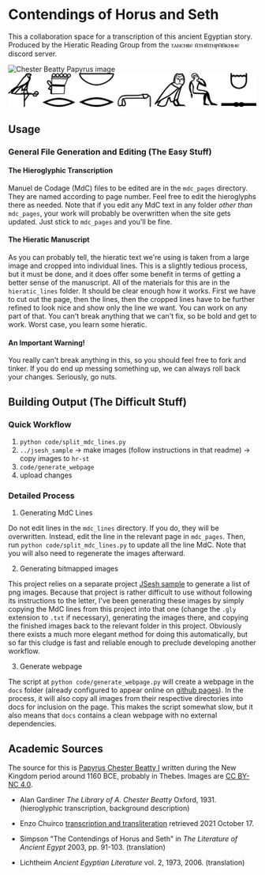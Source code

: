 # Contendings of Horus and Seth

This a collaboration space for a transcription of this ancient
Egyptian story. Produced by the Hieratic Reading Group from
the ⲧⲁⲛⲥⲏⲃⲉ ⲛ̄ⲧⲙⲛ̄ⲧⲛⲣⲙ̄ⲛ̄ⲕⲏⲙⲉ discord server.

![Chester Beatty Papyrus image](https://viewer.cbl.ie/viewer/api/v1/records/Pap_1_1/files/images/D0003317.jpg/2314,1293,1017,224/max/0/default.jpg)
![N41:z-Xrd-m-D53-nb:r-Dr:r-G7](hr-st-sample.svg)

## Usage

### General File Generation and Editing (The Easy Stuff)

#### The Hieroglyphic Transcription

Manuel de Codage (MdC) files to be edited are in the `mdc_pages` directory. 
They are named according to page number.
Feel free to edit the hieroglyphs there as needed.
Note that if you edit any MdC text in any folder *other than* `mdc_pages`, 
your work will probably be overwritten when the site gets updated.
Just stick to `mdc_pages` and you'll be fine.

#### The Hieratic Manuscript

As you can probably tell, the hieratic text we're using is taken from a large image and cropped into individual lines.
This is a slightly tedious process, but it must be done, and it does offer some benefit in terms of getting a better sense of the manuscript.
All of the materials for this are in the `hieratic_lines` folder.
It should be clear enough how it works.
First we have to cut out the page, then the lines, then the cropped lines have to be further refined to look nice and show only the line we want. 
You can work on any part of that. You can't break anything that we can't fix, so be bold and get to work. Worst case, you learn some hieratic.

#### An Important Warning!

You really can't break anything in this, so you should feel free to fork and tinker.
If you do end up messing something up, we can always roll back your changes. 
Seriously, go nuts.

## Building Output (The Difficult Stuff)

### Quick Workflow 

1. `python code/split_mdc_lines.py`
1.  `../jsesh_sample` -> make images (follow instructions in that readme) -> copy images to `hr-st`
1. `code/generate_webpage`
1. upload changes


### Detailed Process

1. Generating MdC Lines

Do not edit lines in the `mdc_lines` directory. If you do, they will be overwritten.
Instead, edit the line in the relevant page in `mdc_pages`.
Then, run `python code/split_mdc_lines.py` to update all the line MdC.
Note that you will also need to regenerate the images afterward.

2. Generating bitmapped images

This project relies on a separate project [JSesh sample](https://github.com/jare/jsesh_sample) to generate a list of png images. Because that project is rather difficult to use without following its instructions to the letter, I've been generating these images by simply copying the MdC lines from this project into that one (change the `.gly` extension to `.txt` if necessary), generating the images there, and copying the finished images back to the relevant folder in this project. Obviously there exists a much more elegant method for doing this automatically, but so far this cludge is fast and reliable enough to preclude developing another workflow.

3. Generate webpage

The script at `python code/generate_webpage.py` will create a webpage in the `docs` folder (already configured to appear online on [github pages](https://christiancasey.github.io/hr-st/hr-st.html)). In the process, it will also copy all images from their respective directories into docs for inclusion on the page. This makes the script somewhat slow, but it also means that `docs` contains a clean webpage with no external dependencies.

## Academic Sources

The source for this is [Papyrus Chester Beatty I](https://viewer.cbl.ie/viewer/image/Pap_1_1/1/) written during the New Kingdom period around 1160 BCE,
probably in Thebes. Images are [CC BY-NC 4.0](http://creativecommons.org/licenses/by-nc/4.0/).

- Alan Gardiner *The Library of A. Chester Beatty* Oxford, 1931.
  (hieroglyphic transcription, background description)

- Enzo Chuirco [transcription and transliteration](http://www.enzochiurco.it/HS%20gero%20+%20t%20+%20t.htm) retrieved 2021 October 17.

- Simpson "The Contendings of Horus and Seth" in *The Literature of Ancient Egypt* 2003, pp. 91-103.
  (translation)

- Lichtheim *Ancient Egyptian Literature* vol. 2, 1973, 2006.
  (translation)
